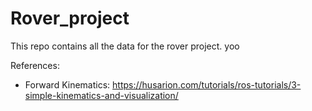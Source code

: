 # Rover_project

This repo contains all the data for the rover project.
yoo

References:
- Forward Kinematics: https://husarion.com/tutorials/ros-tutorials/3-simple-kinematics-and-visualization/
